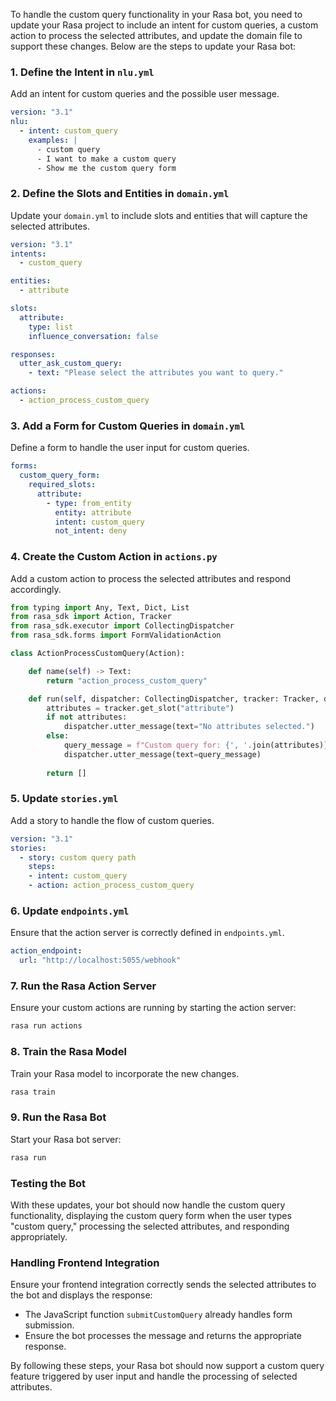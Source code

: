 To handle the custom query functionality in your Rasa bot, you need to update your Rasa project to include an intent for custom queries, a custom action to process the selected attributes, and update the domain file to support these changes. Below are the steps to update your Rasa bot:

### 1. Define the Intent in `nlu.yml`
Add an intent for custom queries and the possible user message.

```yaml
version: "3.1"
nlu:
  - intent: custom_query
    examples: |
      - custom query
      - I want to make a custom query
      - Show me the custom query form
```

### 2. Define the Slots and Entities in `domain.yml`
Update your `domain.yml` to include slots and entities that will capture the selected attributes.

```yaml
version: "3.1"
intents:
  - custom_query

entities:
  - attribute

slots:
  attribute:
    type: list
    influence_conversation: false

responses:
  utter_ask_custom_query:
    - text: "Please select the attributes you want to query."

actions:
  - action_process_custom_query
```

### 3. Add a Form for Custom Queries in `domain.yml`
Define a form to handle the user input for custom queries.

```yaml
forms:
  custom_query_form:
    required_slots:
      attribute:
        - type: from_entity
          entity: attribute
          intent: custom_query
          not_intent: deny
```

### 4. Create the Custom Action in `actions.py`
Add a custom action to process the selected attributes and respond accordingly.

```python
from typing import Any, Text, Dict, List
from rasa_sdk import Action, Tracker
from rasa_sdk.executor import CollectingDispatcher
from rasa_sdk.forms import FormValidationAction

class ActionProcessCustomQuery(Action):

    def name(self) -> Text:
        return "action_process_custom_query"

    def run(self, dispatcher: CollectingDispatcher, tracker: Tracker, domain: Dict[Text, Any]) -> List[Dict[Text, Any]]:
        attributes = tracker.get_slot("attribute")
        if not attributes:
            dispatcher.utter_message(text="No attributes selected.")
        else:
            query_message = f"Custom query for: {', '.join(attributes)}"
            dispatcher.utter_message(text=query_message)
        
        return []
```

### 5. Update `stories.yml`
Add a story to handle the flow of custom queries.

```yaml
version: "3.1"
stories:
  - story: custom query path
    steps:
    - intent: custom_query
    - action: action_process_custom_query
```

### 6. Update `endpoints.yml`
Ensure that the action server is correctly defined in `endpoints.yml`.

```yaml
action_endpoint:
  url: "http://localhost:5055/webhook"
```

### 7. Run the Rasa Action Server
Ensure your custom actions are running by starting the action server:

```bash
rasa run actions
```

### 8. Train the Rasa Model
Train your Rasa model to incorporate the new changes.

```bash
rasa train
```

### 9. Run the Rasa Bot
Start your Rasa bot server:

```bash
rasa run
```

### Testing the Bot
With these updates, your bot should now handle the custom query functionality, displaying the custom query form when the user types "custom query," processing the selected attributes, and responding appropriately.

### Handling Frontend Integration
Ensure your frontend integration correctly sends the selected attributes to the bot and displays the response:

- The JavaScript function `submitCustomQuery` already handles form submission.
- Ensure the bot processes the message and returns the appropriate response.

By following these steps, your Rasa bot should now support a custom query feature triggered by user input and handle the processing of selected attributes.
